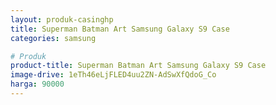 ```yaml
---
layout: produk-casinghp
title: Superman Batman Art Samsung Galaxy S9 Case
categories: samsung

# Produk
product-title: Superman Batman Art Samsung Galaxy S9 Case
image-drive: 1eTh46eLjFLED4uu2ZN-AdSwXfQdoG_Co
harga: 90000
---
```

